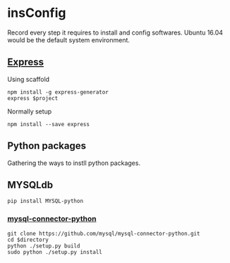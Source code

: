 # insConfig
Record every step it requires to install and config softwares. Ubuntu 16.04 would be the default system environment.


## [Express](https://expressjs.com)

Using scaffold

```shell
npm install -g express-generator
express $project
```

Normally setup

```shell
npm install --save express
```

## Python packages

Gathering the ways to instll python packages.

## MYSQLdb

```shell
pip install MYSQL-python
```

### [mysql-connector-python](https://github.com/mysql/mysql-connector-python/blob/master/setup.py)

```shell
git clone https://github.com/mysql/mysql-connector-python.git
cd $directory
python ./setup.py build
sudo python ./setup.py install
```

